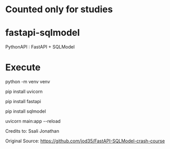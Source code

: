 # Counted only for studies

# fastapi-sqlmodel
PythonAPI : FastAPI + SQLModel




# Execute

python -m venv venv



pip install uvicorn

pip install fastapi

pip install sqlmodel



uvicorn main:app --reload


Credits to:  Ssali Jonathan

Original Source: https://github.com/jod35/FastAPI-SQLModel-crash-course
